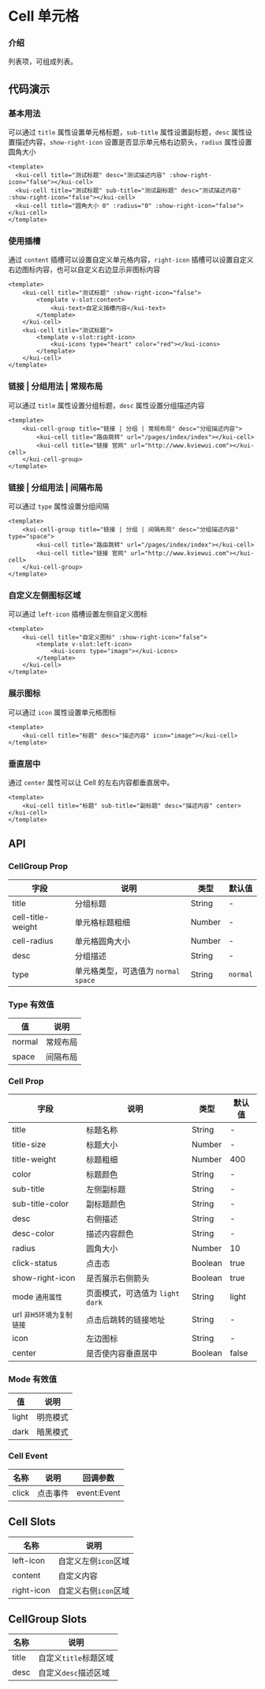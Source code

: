 # Cell 单元格

### 介绍

列表项，可组成列表。

## 代码演示

### 基本用法

可以通过 `title` 属性设置单元格标题，`sub-title` 属性设置副标题，`desc` 属性设置描述内容，`show-right-icon` 设置是否显示单元格右边箭头，`radius` 属性设置圆角大小

```vue
<template>
  <kui-cell title="测试标题" desc="测试描述内容" :show-right-icon="false"></kui-cell>
  <kui-cell title="测试标题" sub-title="测试副标题" desc="测试描述内容" :show-right-icon="false"></kui-cell>
  <kui-cell title="圆角大小 0" :radius="0" :show-right-icon="false"></kui-cell>
</template>
```

### 使用插槽

通过 `content` 插槽可以设置自定义单元格内容，`right-icon` 插槽可以设置自定义右边图标内容，也可以自定义右边显示非图标内容

```vue
<template>
    <kui-cell title="测试标题" :show-right-icon="false">
        <template v-slot:content>
            <kui-text>自定义插槽内容</kui-text>
        </template>
    </kui-cell>
    <kui-cell title="测试标题">
        <template v-slot:right-icon>
            <kui-icons type="heart" color="red"></kui-icons>
        </template>
    </kui-cell>
</template>
```

### 链接 | 分组用法 | 常规布局

可以通过 `title` 属性设置分组标题，`desc` 属性设置分组描述内容

```vue
<template>
    <kui-cell-group title="链接 | 分组 | 常规布局" desc="分组描述内容">
        <kui-cell title="路由跳转" url="/pages/index/index"></kui-cell>
        <kui-cell title="链接 官网" url="http://www.kviewui.com"></kui-cell>
    </kui-cell-group>
</template>
```

### 链接 | 分组用法 | 间隔布局

可以通过 `type` 属性设置分组间隔

```vue
<template>
    <kui-cell-group title="链接 | 分组 | 间隔布局" desc="分组描述内容" type="space">
        <kui-cell title="路由跳转" url="/pages/index/index"></kui-cell>
        <kui-cell title="链接 官网" url="http://www.kviewui.com"></kui-cell>
    </kui-cell-group>
</template>
```

### 自定义左侧图标区域

可以通过 `left-icon` 插槽设置左侧自定义图标

```vue
<template>
    <kui-cell title="自定义图标" :show-right-icon="false">
        <template v-slot:left-icon>
            <kui-icons type="image"></kui-icons>
        </template>
    </kui-cell>
</template>
```

### 展示图标

可以通过 `icon` 属性设置单元格图标

```vue
<template>
    <kui-cell title="标题" desc="描述内容" icon="image"></kui-cell>
</template>
```

### 垂直居中

通过 `center` 属性可以让 Cell 的左右内容都垂直居中。

```vue
<template>
    <kui-cell title="标题" sub-title="副标题" desc="描述内容" center></kui-cell>
</template>
```

## API

### CellGroup Prop

| 字段  | 说明     | 类型   | 默认值 |
|-------|----------|--------|--------|
| title | 分组标题 | String | -      |
| cell-title-weight | 单元格标题粗细 | Number | -      |
| cell-radius | 单元格圆角大小 | Number | -      |
| desc  | 分组描述 | String | -      |
| type  | 单元格类型，可选值为 `normal` `space` | String | `normal`      |

### Type 有效值
| 值 | 说明   |
|----|--------|
| normal | 常规布局 |
| space | 间隔布局 |

### Cell Prop

| 字段                    | 说明                                                                                           | 类型             | 默认值           |
|-------------------------|------------------------------------------------------------------------------------------------|------------------|------------------|
| title                   | 标题名称                                                                                       | String           | -                |
| title-size              | 标题大小                                                                                       | Number           | -                |
| title-weight            | 标题粗细                                                                                       | Number           | 400              |
| color                   | 标题颜色                                                                                       | String           | -                |
| sub-title               | 左侧副标题                                                                                     | String           | -                |
| sub-title-color         | 副标题颜色                                                                                     | String           | -                |
| desc                    | 右侧描述                                                                                       | String           | -                |
| desc-color              | 描述内容颜色                                                                                   | String           | -                |
| radius                  | 圆角大小                                                                                       | Number           | 10               |
| click-status            | 点击态                                                                                       | Boolean          | true             |
| show-right-icon         | 是否展示右侧箭头                                                                               | Boolean          | true             |
| mode `通用属性`          | 页面模式，可选值为 `light` `dark`                                                              | String           | light            |
| url `非H5环境为复制链接`  | 点击后跳转的链接地址                                                                           | String           | -                |
| icon                    | 左边图标                                                                                       | String           | -                |
| center         | 是否使内容垂直居中                                                                             | Boolean          | false            |

### Mode 有效值
| 值 | 说明 |
|----|------|
| light | 明亮模式 |
| dark | 暗黑模式 |


### Cell Event

| 名称  | 说明     | 回调参数    |
|-------|----------|-------------|
| click | 点击事件 | event:Event |

## Cell Slots

| 名称            | 说明                  |
|-----------------|-----------------------|
| left-icon       | 自定义左侧`icon`区域  |
| content         | 自定义内容            |
| right-icon      | 自定义右侧`icon`区域  |

## CellGroup Slots

| 名称            | 说明                  |
|-----------------|-----------------------|
| title           | 自定义`title`标题区域 |
| desc            | 自定义`desc`描述区域  |